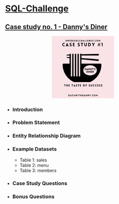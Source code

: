 # [SQL-Challenge](https://8weeksqlchallenge.com/)

## [Case study no. 1 - Danny's Diner](https://8weeksqlchallenge.com/case-study-1/)
<p align="center">
<img src="/Images/1.png" width=40% height=40%>

* ### Introduction
* ### Problem Statement
* ### Entity Relationship Diagram
* ### Example Datasets
    * Table 1: sales
    * Table 2: menu
    * Table 3: members
* ### Case Study Questions
* ### Bonus Questions
